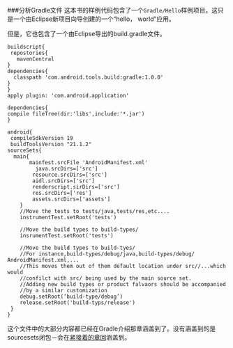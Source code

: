 ###分析Gradle文件
这本书的样例代码包含了一个`Gradle/Hello`样例项目。这只是一个由Eclipse新项目向导创建的一个“hello，
world”应用。

但是，它也包含了一个由Eclipse导出的build.gradle文件。

	buildscript{
 	 repostories{
 	   mavenCentral
  	}
  	dependencies{
  	  classpath 'com.android.tools.build:gradle:1.0.0'
  	}
	}
	apply plugin: 'com.android.application'

	dependencies{
   	compile fileTree(dir:'libs',include:'*.jar')
	}

	android{
 	 compileSdkVersion 19
 	 buildToolsVersion "21.1.2"
  	sourceSets{
  	  main{
      	   mainfest.srcFile 'AndroidManifest.xml'
        	 java.srcDirs=['src']
         	resource.srcDirs=['src']
         	aidl.srcDirs=['src']
         	renderscript.sirDirs=['src']
         	res.srcDirs=['res']
         	assets.srcDirs=['assets']   
    	}
    	//Move the tests to tests/java,tests/res,etc....
    	instrumentTest.setRoot('tests')

    	//Move the build types to build-types/
    	insrumentTest.setRoot('tests')

    	//Move the build types to build-tyes/
    	//For instance,build-types/debug/java,build-types/debug/	AndroidManifest.xml,...
    	//This moves them out of them default location under src//...which would
    	//confilct with src/ being used by the main source set.
    	//Adding new build types or product falvaors should be accompanied
    	//by a similar customization
    	debug.setRoot(‘build-type/debug’)
    	release.setRoot('build-typs/release')
 	 }
	}

这个文件中的大部分内容都已经在Gradle介绍那章涵盖到了。没有涵盖到的是sourcesets闭包－会在[紧接着的章回]()涵盖到。

